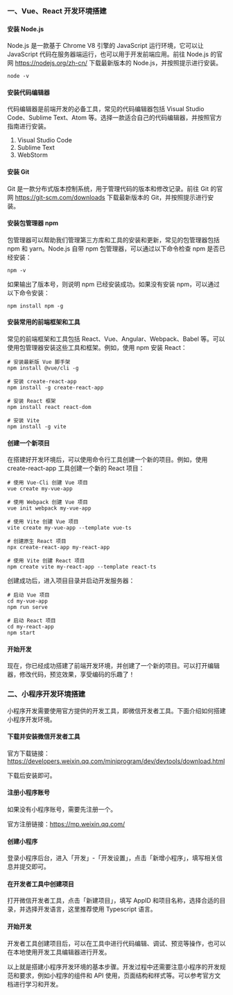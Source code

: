 <!--
 * @Author: Shu Binqi
 * @Date: 2023-02-24 21:13:55
 * @LastEditors: Shu Binqi
 * @LastEditTime: 2023-03-12 12:41:36
 * @Description: 前端开发环境搭建
 * @Version: 1.0.0
 * @FilePath: \interviewQuestions\Project\开发环境搭建.md
-->

### 一、Vue、React 开发环境搭建

#### 安装 Node.js

Node.js 是一款基于 Chrome V8 引擎的 JavaScript 运行环境，它可以让 JavaScript 代码在服务器端运行，也可以用于开发前端应用。前往 Node.js 的官网 https://nodejs.org/zh-cn/ 下载最新版本的 Node.js，并按照提示进行安装。

```
node -v
```

#### 安装代码编辑器

代码编辑器是前端开发的必备工具，常见的代码编辑器包括 Visual Studio Code、Sublime Text、Atom 等。选择一款适合自己的代码编辑器，并按照官方指南进行安装。

1. Visual Studio Code
2. Sublime Text
3. WebStorm

#### 安装 Git

Git 是一款分布式版本控制系统，用于管理代码的版本和修改记录。前往 Git 的官网 https://git-scm.com/downloads 下载最新版本的 Git，并按照提示进行安装。

#### 安装包管理器 npm

包管理器可以帮助我们管理第三方库和工具的安装和更新，常见的包管理器包括 npm 和 yarn。Node.js 自带 npm 包管理器，可以通过以下命令检查 npm 是否已经安装：

```
npm -v
```

如果输出了版本号，则说明 npm 已经安装成功。如果没有安装 npm，可以通过以下命令安装：

```
npm install npm -g
```

#### 安装常用的前端框架和工具

常见的前端框架和工具包括 React、Vue、Angular、Webpack、Babel 等。可以使用包管理器安装这些工具和框架。例如，使用 npm 安装 React：

```
# 安装最新版 Vue 脚手架
npm install @vue/cli -g

# 安装 create-react-app
npm install -g create-react-app

# 安装 React 框架
npm install react react-dom

# 安装 Vite
npm install -g vite
```

#### 创建一个新项目

在搭建好开发环境后，可以使用命令行工具创建一个新的项目。例如，使用 create-react-app 工具创建一个新的 React 项目：

```
# 使用 Vue-Cli 创建 Vue 项目
vue create my-vue-app

# 使用 Webpack 创建 Vue 项目
vue init webpack my-vue-app

# 使用 Vite 创建 Vue 项目
vite create my-vue-app --template vue-ts

# 创建原生 React 项目
npx create-react-app my-react-app

# 使用 Vite 创建 React 项目
npm create vite my-react-app --template react-ts
```

创建成功后，进入项目目录并启动开发服务器：

```
# 启动 Vue 项目
cd my-vue-app
npm run serve

# 启动 React 项目
cd my-react-app
npm start
```

#### 开始开发

现在，你已经成功搭建了前端开发环境，并创建了一个新的项目。可以打开编辑器，修改代码，预览效果，享受编码的乐趣了！

### 二、小程序开发环境搭建

小程序开发需要使用官方提供的开发工具，即微信开发者工具。下面介绍如何搭建小程序开发环境。

#### 下载并安装微信开发者工具

官方下载链接：https://developers.weixin.qq.com/miniprogram/dev/devtools/download.html

下载后安装即可。

#### 注册小程序账号

如果没有小程序账号，需要先注册一个。

官方注册链接：https://mp.weixin.qq.com/

#### 创建小程序

登录小程序后台，进入「开发」-「开发设置」，点击「新增小程序」，填写相关信息并提交即可。

#### 在开发者工具中创建项目

打开微信开发者工具，点击「新建项目」，填写 AppID 和项目名称，选择合适的目录，并选择开发语言，这里推荐使用 Typescript 语言。

#### 开始开发

开发者工具创建项目后，可以在工具中进行代码编辑、调试、预览等操作，也可以在本地使用开发工具编辑器进行开发。

以上就是搭建小程序开发环境的基本步骤。开发过程中还需要注意小程序的开发规范和要求，例如小程序的组件和 API 使用，页面结构和样式等。可以参考官方文档进行学习和开发。
